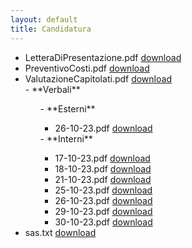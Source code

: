 ```yaml
---
layout: default
title: Candidatura
---
```

<ul>
<li>
<span> LetteraDiPresentazione.pdf </span>
<a href="./docs/Candidatura//LetteraDiPresentazione.pdf" download> download</a>
</li>
<li>
<span> PreventivoCosti.pdf </span>
<a href="./docs/Candidatura//PreventivoCosti.pdf" download> download</a>
</li>
<li>
<span> ValutazioneCapitolati.pdf </span>
<a href="./docs/Candidatura//ValutazioneCapitolati.pdf" download> download</a>
</li>
- **Verbali**
<ul>
  - **Esterni**
<ul>
<li>
<span> 26-10-23.pdf </span>
<a href="./docs/Candidatura/Verbali/Esterni/26-10-23.pdf" download> download</a>
</li>
</ul>
  - **Interni**
<ul>
<li>
<span> 17-10-23.pdf </span>
<a href="./docs/Candidatura/Verbali/Interni/17-10-23.pdf" download> download</a>
</li>
<li>
<span> 18-10-23.pdf </span>
<a href="./docs/Candidatura/Verbali/Interni/18-10-23.pdf" download> download</a>
</li>
<li>
<span> 21-10-23.pdf </span>
<a href="./docs/Candidatura/Verbali/Interni/21-10-23.pdf" download> download</a>
</li>
<li>
<span> 25-10-23.pdf </span>
<a href="./docs/Candidatura/Verbali/Interni/25-10-23.pdf" download> download</a>
</li>
<li>
<span> 26-10-23.pdf </span>
<a href="./docs/Candidatura/Verbali/Interni/26-10-23.pdf" download> download</a>
</li>
<li>
<span> 29-10-23.pdf </span>
<a href="./docs/Candidatura/Verbali/Interni/29-10-23.pdf" download> download</a>
</li>
<li>
<span> 30-10-23.pdf </span>
<a href="./docs/Candidatura/Verbali/Interni/30-10-23.pdf" download> download</a>
</li>
</ul>
</ul>
<li>
<span> sas.txt </span>
<a href="./docs/Candidatura//sas.txt" download> download</a>
</li>
</ul>
